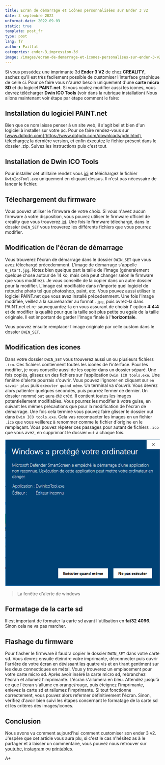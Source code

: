 ```yaml
---
title: Ecran de démarrage et icônes personnalisées sur Ender 3 v2
date: 3 septembre 2022
unformat-date: 2022.09.03
static: true
template: post_fr
type: post
lang: fr
author: Paillat
categories: ender-3,impression-3d
image: /images/ecran-de-demarrage-et-icones-personalises-sur-ender-3-v2/En-avant.png
---
```


Si vous possédez une imprimante 3d **Ender 3 V2** de chez **CREALITY**, sachez qu'il est très facilement possible de customiser l'interface graphique de celle ci. Pour ce faire vous n'aurez besoin uniquement d'une **carte micro SD** et du logiciel **PAINT.net**. Si vous voulez modifier aussi les icones, vous devrez télécharger **Dwin ICO Tools** (voir dans la rubrique installation) Nous allons maintenant voir étape par étape comment le faire:

## Installation du logiciel PAINT.net

Bien que ce nom laisse penser à un site web, il s'agit bel et bien d'un logiciel à installer sur votre pc. Pour ce faire rendez-vous sur [www.dotpdn.com](https://www.dotpdn.com/downloads/pdn.html), télechargez la dernière version, et enfin éxecutez le fichier présent dans le dossier .zip. Suivez les instructions puis c'est tout.

## Installation de Dwin ICO Tools

Pour installer cet utilitaire rendez vous [ici](https://github.com/NanMetal/dwin-ico-tools/releases) et téléchargez le fichier `DwinIcoTool.exe` uniquement en cliquant dessus. Il n'est pas nécessaire de lancer le fichier.

## Télechargement du firmware

Vous pouvez utiliser le firmware de votre choix. Si vous n'avez aucun firmware à votre disposition, vous pouvez utiliser le firmware officiel de creality que vous trouverez [ici](https://electronique.cc/wp-content/uploads/2022/09/DWIN_SET_ender_3_v2.zip). Une fois le firmware télechargé, dans le dossier `DWIN_SET` vous trouverez les différents fichiers que vous pourrez modifier.

## Modification de l'écran de démarrage

Vous trouverez l'écran de démarrage dans le dossier `DWIN_SET` que vous avez télechargé précedemment. L'image de démarrage s'appelle `0_start.jpg`. Notez bien quelque part la taille de l'image (géneralement quelque chose autour de 14 ko, mais cela peut changer selon le firmware que vous modifiez). Je vous conseille de la copier dans un autre dossier pour la modifier. L'image est modifiable dans n'importe quel logiciel de retouche photo tel que photoshop, paint, etc. Vous pouvez aussi utiliser le logiciel PAINT.net que vous avez installé précedemment. Une fois l'image modifiée, veillez à la sauveharder au format `.jpg`, puis ovrez-la dans PAINT.net et re-sauveguardez-la en vous assurant de choisir l' option **4:4:4** et de modifier la qualité pour que la taille soit plus petite ou egale de la taille originale. Il est important de garder l'image finale à l'**horizontale**.

Vous pouvez ensuite remplacer l'image originale par celle custom dans le dossier `DWIN_SET`.

## Modification des icones

Dans votre dossier `DWIN_SET` vous trouverez aussi un ou plusieurs fichiers `.ico`. Ces fichiers contiennent toutes les icones de l'interface. Pour les modifier, je vous conseille aussi de les copier dans un dossier séparé. Une fois copiés, glissez un des fichiers sur l'application `Dwin ICO tools.exe`. Une fenêtre d'alerte pourrais s'ouvrir. Vous pouvez l'ignorer en cliquant sur `en savoir plus` puis `exécuter quand même`. Un terminal va s'ouvrir. Vous devrez alors patienter quelques secondes, puis pourrez fermer ce dernier. Un dossier nommé `out` aura été créé. Il contient toutes les images potentiellement modifiables. Vous pourrez les modifier à votre guise, en suivant les mêmes précautions que pour la modification de l'écran de démarrage. Une fois cela terminé vous pouvez faire glisser le dossier out dans `Dwin ICO tools.exe`. Cela vas recompacter les images en un fichier `.ico` que vous veillerez à renommer comme le fichier d'origine en le remplaçant. Vous pouvez répéter ces passages pour autant de fichiers `.ico` que vous avez, en supprimant le dossier `out` à chaque fois.

<div class="images">
<div class="image">
<img src="/images/ecran-de-demarrage-et-icones-personalises-sur-ender-3-v2/screenshot_1.png" alt="La fenêtre d'alerte">
<blockquote class="image-caption">La fenêtre d'alerte de windows</blockquote>
</div>
</div>

## Formatage de la carte sd

Il est important de formater la carte sd avant l'utilisation en **fat32** **4096**. Sinon cela ne va pas marcher.

## Flashage du firmware

Pour flasher le firmware il faudra copier le dossier `DWIN_SET` dans votre carte sd. Vous devrez ensuite éteindre votre imprimante, déconnecter puis ouvrir l'arrière de votre écran en dévissant les quatre vis et en tirant gentiment sur les deux connectiques en métal. Vous y trouverez un emplacement pour votre carte micro sd. Après avoir inséré la carte micro sd, rebranchez l'écran et allumez l'imprimante. L'écran s'allumera en bleu. Attendez jusqu'à ce que l'écran s'allume en orange/rouge, puis éteignez l'imprimante, enlevez la carte sd et rallumez l'imprimante. Si tout fonctionne correctement, vous pouvez alors refermer définitivement l'écran. Sinon, vérifiez d'avoir bien suivi les étapes concernant le formatage de la carte sd et les critères des images/icones.

## Conclusion

Nous avons vu comment aujourd'hui comment customiser son ender 3 v2. J'espère que cet article vous aura plu, si c'est le cas n'hésitez as à le partager et à laisser un commentaire, vous pouvez nous retrouver sur [youtube](https://electronique.cc/youtube), [instagram](https://electronique.cc/instagram) ou [printables](https://electronique.cc/printables).

A+